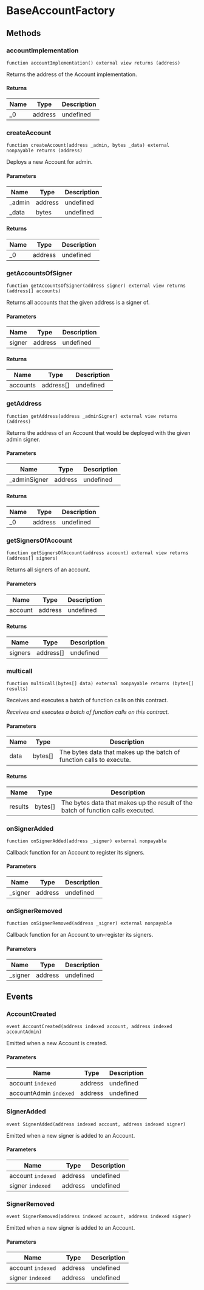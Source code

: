 # BaseAccountFactory









## Methods

### accountImplementation

```solidity
function accountImplementation() external view returns (address)
```

Returns the address of the Account implementation.




#### Returns

| Name | Type | Description |
|---|---|---|
| _0 | address | undefined |

### createAccount

```solidity
function createAccount(address _admin, bytes _data) external nonpayable returns (address)
```

Deploys a new Account for admin.



#### Parameters

| Name | Type | Description |
|---|---|---|
| _admin | address | undefined |
| _data | bytes | undefined |

#### Returns

| Name | Type | Description |
|---|---|---|
| _0 | address | undefined |

### getAccountsOfSigner

```solidity
function getAccountsOfSigner(address signer) external view returns (address[] accounts)
```

Returns all accounts that the given address is a signer of.



#### Parameters

| Name | Type | Description |
|---|---|---|
| signer | address | undefined |

#### Returns

| Name | Type | Description |
|---|---|---|
| accounts | address[] | undefined |

### getAddress

```solidity
function getAddress(address _adminSigner) external view returns (address)
```

Returns the address of an Account that would be deployed with the given admin signer.



#### Parameters

| Name | Type | Description |
|---|---|---|
| _adminSigner | address | undefined |

#### Returns

| Name | Type | Description |
|---|---|---|
| _0 | address | undefined |

### getSignersOfAccount

```solidity
function getSignersOfAccount(address account) external view returns (address[] signers)
```

Returns all signers of an account.



#### Parameters

| Name | Type | Description |
|---|---|---|
| account | address | undefined |

#### Returns

| Name | Type | Description |
|---|---|---|
| signers | address[] | undefined |

### multicall

```solidity
function multicall(bytes[] data) external nonpayable returns (bytes[] results)
```

Receives and executes a batch of function calls on this contract.

*Receives and executes a batch of function calls on this contract.*

#### Parameters

| Name | Type | Description |
|---|---|---|
| data | bytes[] | The bytes data that makes up the batch of function calls to execute. |

#### Returns

| Name | Type | Description |
|---|---|---|
| results | bytes[] | The bytes data that makes up the result of the batch of function calls executed. |

### onSignerAdded

```solidity
function onSignerAdded(address _signer) external nonpayable
```

Callback function for an Account to register its signers.



#### Parameters

| Name | Type | Description |
|---|---|---|
| _signer | address | undefined |

### onSignerRemoved

```solidity
function onSignerRemoved(address _signer) external nonpayable
```

Callback function for an Account to un-register its signers.



#### Parameters

| Name | Type | Description |
|---|---|---|
| _signer | address | undefined |



## Events

### AccountCreated

```solidity
event AccountCreated(address indexed account, address indexed accountAdmin)
```

Emitted when a new Account is created.



#### Parameters

| Name | Type | Description |
|---|---|---|
| account `indexed` | address | undefined |
| accountAdmin `indexed` | address | undefined |

### SignerAdded

```solidity
event SignerAdded(address indexed account, address indexed signer)
```

Emitted when a new signer is added to an Account.



#### Parameters

| Name | Type | Description |
|---|---|---|
| account `indexed` | address | undefined |
| signer `indexed` | address | undefined |

### SignerRemoved

```solidity
event SignerRemoved(address indexed account, address indexed signer)
```

Emitted when a new signer is added to an Account.



#### Parameters

| Name | Type | Description |
|---|---|---|
| account `indexed` | address | undefined |
| signer `indexed` | address | undefined |




